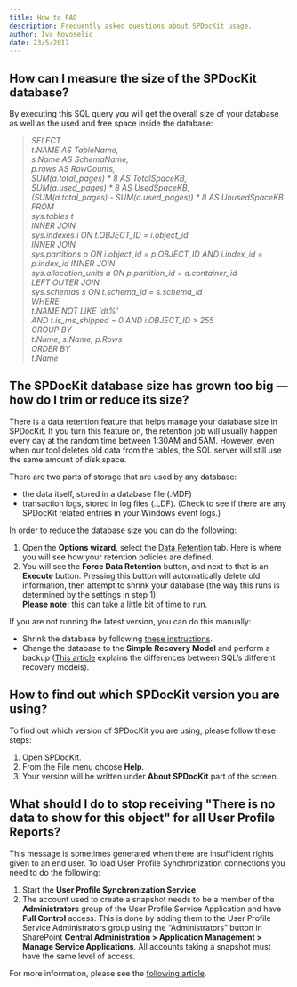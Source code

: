 ```yaml
---
title: How to FAQ
description: Frequently asked questions about SPDocKit usage.
author: Iva Novoselic
date: 23/5/2017
---
```


## How can I measure the size of the SPDocKit database?
By executing this SQL query you will get the overall size of your database as well as the used and free space inside the database:

>*SELECT  
t.NAME AS TableName,  
s.Name AS SchemaName,  
p.rows AS RowCounts,  
SUM(a.total_pages) * 8 AS TotalSpaceKB,  
SUM(a.used_pages) * 8 AS UsedSpaceKB,  
(SUM(a.total_pages) - SUM(a.used_pages)) * 8 AS UnusedSpaceKB  
FROM  
sys.tables t  
INNER JOIN  
sys.indexes i ON t.OBJECT_ID = i.object_id  
INNER JOIN  
sys.partitions p ON i.object_id = p.OBJECT_ID AND i.index_id = p.index_id 
INNER JOIN  
sys.allocation_units a ON p.partition_id = a.container_id  
LEFT OUTER JOIN  
sys.schemas s ON t.schema_id = s.schema_id  
WHERE  
t.NAME NOT LIKE 'dt%'  
AND t.is_ms_shipped = 0 
AND i.OBJECT_ID > 255  
GROUP BY  
t.Name, s.Name, p.Rows  
ORDER BY  
t.Name*

## The SPDocKit database size has grown too big — how do I trim or reduce its size?

There is a data retention feature that helps manage your database size in SPDocKit. If you turn this feature on, the retention job will usually happen every day at the random time between 1:30AM and 5AM. However, even when our tool deletes old data from the tables, the SQL server will still use the same amount of disk space.

There are two parts of storage that are used by any database:

* the data itself, stored in a database file (.MDF)
* transaction logs, stored in log files (.LDF). (Check to see if there are any SPDocKit related entries in your Windows event logs.)

In order to reduce the database size you can do the following:

1. Open the __Options wizard__, select the [Data Retention](#internal/get-to-know-spdockit/backstage-screen/options-wizard#data-retention) tab. Here is where you will see how your retention policies are defined.
1. You will see the __Force Data Retention__ button, and next to that is an __Execute__ button. Pressing this button will automatically delete old information, then attempt to shrink your database (the way this runs is determined by the settings in step 1).  
   __Please note:__ this can take a little bit of time to run.

If you are not running the latest version, you can do this manually:
* Shrink the database by following [these instructions](http://msdn.microsoft.com/en-us/library/ms189035.aspx).
* Change the database to the __Simple Recovery Model__ and perform a backup ([This article](http://msdn.microsoft.com/en-us/library/ms189275.aspx) explains the differences between SQL’s different recovery models).  

## How to find out which SPDocKit version you are using?

To find out which version of SPDocKit you are using, please follow these steps:
1. Open SPDocKit.
1. From the File menu choose __Help__.
1. Your version will be written under __About SPDocKit__ part of the screen.

## What should I do to stop receiving "There is no data to show for this object" for all User Profile Reports?
This message is sometimes generated when there are insufficient rights given to an end user. To load User Profile Synchronization connections you need to do the following:

1. Start the __User Profile Synchronization Service__.
1. The account used to create a snapshot needs to be a member of the __Administrators__ group of the User Profile Service Application and have __Full Control__ access. This is done by adding them to the User Profile Service Administrators group using the “Administrators” button in SharePoint __Central Administration > Application Management > Manage Service Applications__.
All accounts taking a snapshot must have the same level of access.


For more information, please see the [following article](#internal/requirements/user-profile-service-requirements).